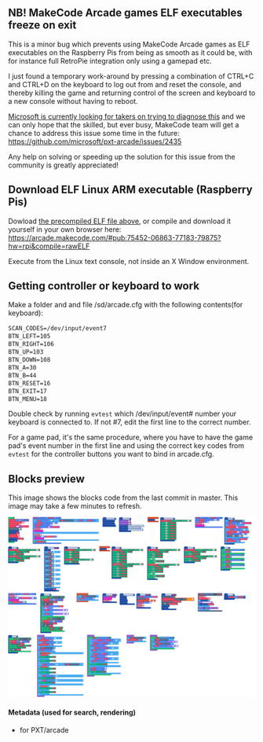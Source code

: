 ## NB! MakeCode Arcade games ELF executables freeze on exit
This is a minor bug which prevents using MakeCode Arcade games as ELF executables on the Raspberry Pis from being as smooth as it could be, with for instance full RetroPie integration only using a gamepad etc. 

I just found a temporary work-around by pressing a combination of CTRL+C and CTRL+D on the keyboard to log out from and reset the console, and thereby killing the game and returning control of the screen and keyboard to a new console without having to reboot. 

[Microsoft is currently looking for takers on trying to diagnose this](https://forum.makecode.com/t/how-to-launch-makecode-arcade-uf2s-in-raspbian-retropie/2725/22) and we can only hope that the skilled, but ever busy, MakeCode team will get a chance to address this issue some time in the future:
https://github.com/microsoft/pxt-arcade/issues/2435

Any help on solving or speeding up the solution for this issue from the community is greatly appreciated!



## Download ELF Linux ARM executable (Raspberry Pis)
Dowload [the precompiled ELF file above](https://github.com/Vegz78/jumpy-platformer-ELF-test/raw/master/arcade-jumpy-platformer.elf), or compile and download it yourself in your own browser here:
https://arcade.makecode.com/#pub:75452-06863-77183-79875?hw=rpi&compile=rawELF

Execute from the Linux text console, not inside an X Window environment.


## Getting controller or keyboard to work
Make a folder and and file /sd/arcade.cfg with the following contents(for keyboard):
```
SCAN_CODES=/dev/input/event7
BTN_LEFT=105
BTN_RIGHT=106
BTN_UP=103
BTN_DOWN=108
BTN_A=30
BTN_B=44
BTN_RESET=16
BTN_EXIT=17
BTN_MENU=18
```

Double check by running ```evtest``` which /dev/input/event# number your keyboard is connected to. If not #7, edit the first line to the correct number.

For a game pad, it's the same procedure, where you have to have the game pad's event number in the first line and using the correct key codes from ```evtest``` for the controller buttons you want to bind in arcade.cfg.





## Blocks preview

This image shows the blocks code from the last commit in master.
This image may take a few minutes to refresh.

![A rendered view of the blocks](https://github.com/vegz78/jumpy-platformer/raw/master/.github/makecode/blocks.png)

#### Metadata (used for search, rendering)

* for PXT/arcade
<script src="https://makecode.com/gh-pages-embed.js"></script><script>makeCodeRender("{{ site.makecode.home_url }}", "{{ site.github.owner_name }}/{{ site.github.repository_name }}");</script>
